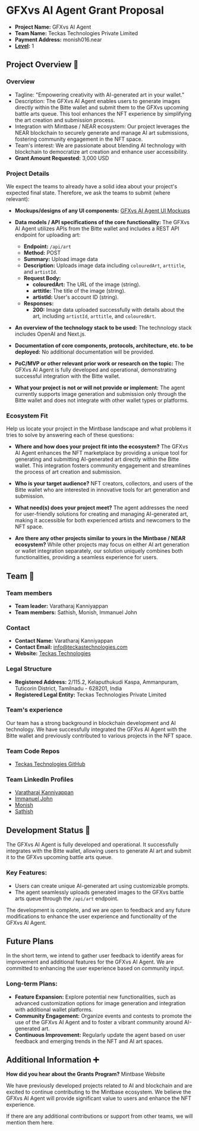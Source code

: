 # GFXvs AI Agent Grant Proposal


- **Project Name:** GFXvs AI Agent
- **Team Name:** Teckas Technologies Private Limited
- **Payment Address:** monish016.near
- **[Level](../README.md#level_slider-levels):** 1


## Project Overview :page_facing_up:

### Overview

- Tagline: "Empowering creativity with AI-generated art in your wallet."
- Description: The GFXvs AI Agent enables users to generate images directly within the Bitte wallet and submit them to the GFXvs upcoming battle arts queue. This tool enhances the NFT experience by simplifying the art creation and submission process.
- Integration with Mintbase / NEAR ecosystem: Our project leverages the NEAR blockchain to securely generate and manage AI art submissions, fostering community engagement in the NFT space.
- Team's interest: We are passionate about blending AI technology with blockchain to democratize art creation and enhance user accessibility.
- **Grant Amount Requested:** 3,000 USD

### Project Details

We expect the teams to already have a solid idea about your project's expected final state. Therefore, we ask the teams to submit (where relevant):

- **Mockups/designs of any UI components:** [GFXvs AI Agent UI Mockups](https://tinyurl.com/gfxvs-art-ai-agent)
- **Data models / API specifications of the core functionality:** The GFXvs AI Agent utilizes APIs from the Bitte wallet and includes a REST API endpoint for uploading art:
  - **Endpoint:** `/api/art`
  - **Method:** POST
  - **Summary:** Upload image data
  - **Description:** Uploads image data including `colouredArt`, `arttitle`, and `artistId`.
  - **Request Body:**
    - **colouredArt:** The URL of the image (string).
    - **arttitle:** The title of the image (string).
    - **artistId:** User's account ID (string).
  - **Responses:**
    - **200:** Image data uploaded successfully with details about the art, including `artistId`, `arttitle`, and `colouredArt`.

- **An overview of the technology stack to be used:** The technology stack includes OpenAI and Next.js.
- **Documentation of core components, protocols, architecture, etc. to be deployed:** No additional documentation will be provided.
- **PoC/MVP or other relevant prior work or research on the topic:** The GFXvs AI Agent is fully developed and operational, demonstrating successful integration with the Bitte wallet.
- **What your project is not or will not provide or implement:** The agent currently supports image generation and submission only through the Bitte wallet and does not integrate with other wallet types or platforms.

### Ecosystem Fit

Help us locate your project in the Mintbase landscape and what problems it tries to solve by answering each of these questions:

- **Where and how does your project fit into the ecosystem?** The GFXvs AI Agent enhances the NFT marketplace by providing a unique tool for generating and submitting AI-generated art directly within the Bitte wallet. This integration fosters community engagement and streamlines the process of art creation and submission.

- **Who is your target audience?** NFT creators, collectors, and users of the Bitte wallet who are interested in innovative tools for art generation and submission.

- **What need(s) does your project meet?** The agent addresses the need for user-friendly solutions for creating and managing AI-generated art, making it accessible for both experienced artists and newcomers to the NFT space.

- **Are there any other projects similar to yours in the Mintbase / NEAR ecosystem?** While other projects may focus on either AI art generation or wallet integration separately, our solution uniquely combines both functionalities, providing a seamless experience for users.

## Team :busts_in_silhouette:

### Team members

- **Team leader:** Varatharaj Kanniyappan
- **Team members:** Sathish, Monish, Immanuel John

### Contact

- **Contact Name:** Varatharaj Kanniyappan
- **Contact Email:** info@teckastechnologies.com
- **Website:** [Teckas Technologies](https://teckastechnologies.com)

### Legal Structure

- **Registered Address:** 2/115.2, Kelaputhukudi Kaspa, Ammanpuram, Tuticorin District, Tamilnadu - 628201, India
- **Registered Legal Entity:** Teckas Technologies Private Limited

### Team's experience

Our team has a strong background in blockchain development and AI technology. We have successfully integrated the GFXvs AI Agent with the Bitte wallet and previously contributed to various projects in the NFT space.

### Team Code Repos

- [Teckas Technologies GitHub](https://github.com/Teckas-Technologies)

### Team LinkedIn Profiles

- [Varatharaj Kanniyappan](https://www.linkedin.com/in/varatharaj-k-680505141/)
- [Immanuel John](https://www.linkedin.com/in/immanueljohnprofile/)
- [Monish](https://www.linkedin.com/in/monish016/)
- [Sathish](https://www.linkedin.com/in/sathish-ms/)

## Development Status :open_book:

The GFXvs AI Agent is fully developed and operational. It successfully integrates with the Bitte wallet, allowing users to generate AI art and submit it to the GFXvs upcoming battle arts queue.

### Key Features:
- Users can create unique AI-generated art using customizable prompts.
- The agent seamlessly uploads generated images to the GFXvs battle arts queue through the `/api/art` endpoint.

The development is complete, and we are open to feedback and any future modifications to enhance the user experience and functionality of the GFXvs AI Agent.

## Future Plans

In the short term, we intend to gather user feedback to identify areas for improvement and additional features for the GFXvs AI Agent. We are committed to enhancing the user experience based on community input.

### Long-term Plans:
- **Feature Expansion:** Explore potential new functionalities, such as advanced customization options for image generation and integration with additional wallet platforms.
- **Community Engagement:** Organize events and contests to promote the use of the GFXvs AI Agent and to foster a vibrant community around AI-generated art.
- **Continuous Improvement:** Regularly update the agent based on user feedback and emerging trends in the NFT and AI art spaces.

## Additional Information :heavy_plus_sign:

**How did you hear about the Grants Program?** Mintbase Website

We have previously developed projects related to AI and blockchain and are excited to continue contributing to the Mintbase ecosystem. We believe the GFXvs AI Agent will provide significant value to users and enhance the NFT experience.

If there are any additional contributions or support from other teams, we will mention them here.
